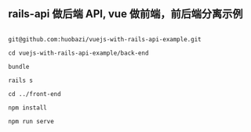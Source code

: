 ## rails-api 做后端 API, vue 做前端，前后端分离示例


```

git@github.com:huobazi/vuejs-with-rails-api-example.git

cd vuejs-with-rails-api-example/back-end

bundle

rails s

cd ../front-end

npm install

npm run serve

```

